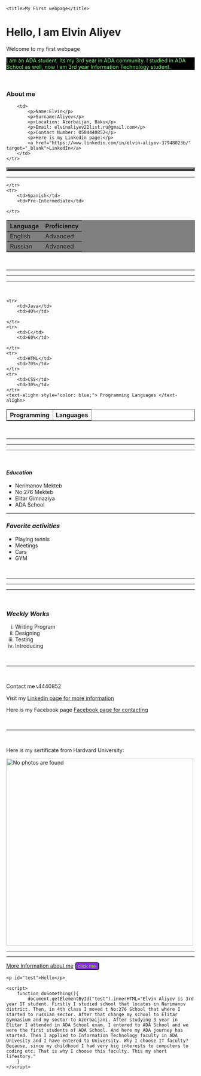 <!DOCTYPE html>

<html lang="en">
<head>
    <meta charset="UTF-8">
    <meta http-equiv="X-UA-Compatible" content="IE=edge">
    <meta name="description" content="My First Webpage">
    <meta name="viewport" content="width=device-width, initial-scale=1.0">
    <link rel="icon" type="image/x-icon" href="./assets/icons/favicon.ico">
    
    <title>My First webpage</title>
</head>
<body>
<h1 bir>Hello, I am Elvin Aliyev</h1>
<p>Welcome to my first webpage</p>
<p style="background-color: black; color: rgb(129, 244, 135);">I am an ADA student. Its my 3rd year in ADA community. I studied in ADA School as well, now I am 3rd year Information Technology student.</p>
 
<br>
 <h3 class="title1">About me</h3>
<table cellspacing="10px" border="5">
    <tr>
        
        <td>
            <p>Name:Elvin</p>
            <p>Surname:Aliyev</p>
            <p>Location: Azerbaijan, Baku</p>
            <p>Email: elvinaliyev22list.ru@gmail.com</p>
            <p>Contact Number: 0504440852</p>
            <p>Here is my Linkedin page:</p>
            <a href="https://www.linkedin.com/in/elvin-aliyev-37948023b/" target="_blank">LinkedIn</a>
        </td>
    </tr>
</table>

<hr>

<table border="1" bgcolor="grey">
    <th>Language</th>
    <th>Proficiency</th>
    <tr> 
        <td>English</td>
        <td>Advanced</td>
    </tr>
    <tr>
        <td>Russian</td>
        <td>Advanced</td>
    
    </tr>
    <tr>
        <td>Spanish</td>
        <td>Pre-Intermediate</td>

    </tr>
</table>

<br>

<hr>
<hr>
<hr> 
<br>


<table border="1">
    <th>Programming</th>
    <th>Languages</th>

    <tr>
        <td>Java</td>
        <td>40%</td>

    </tr>
    <tr>
        <td>C</td>
        <td>60%</td>
    
    </tr>
    <tr>
        <td>HTML</td>
        <td>70%</td>
    </tr>
    <tr>
        <td>CSS</td>
        <td>30%</td>
    </tr>
    <text-alighn style="color: blue;"> Programming Languages </text-alighn>
</table>

<br>
<hr>
<hr>
<hr>
<br>

<h4 style="font-style: oblique;">Education</h4>
<ul type="square">
    <li>Nerimanov Mekteb</li>
    <li>No:276 Mekteb</li>
    <li>Elitar Gimnaziya</li>
    <li>ADA School</li>

</ul>

<hr>


<h3 style="font-style: oblique;">Favorite activities</h3>
<ul type="square">
    <li>Playing tennis</li>
    <li>Meetings </li>
    <li>Cars</li>
    <li>GYM</li>
    
</ul>

<br>
<hr>
<hr>
<hr>
<br>
<h3 style="font-style: oblique;">Weekly Works</h3>
<ol type="i">
    <li>Writing Program</li>
    <li>Designing</li>
    <li>Testing</li>
    <li>Introducing</li>
</ol>
<br>
<hr>
<br>
 <p>Contact me 📞4440852</p>
 <p>Visit my <a href="https://www.linkedin.com/in/elvin-aliyev-37948023b/" target="_blank">Linkedin page for more information</a></p>
 <p>Here is my Facebook page <a href="https://www.facebook.com/profile.php?id=100029663206761" target="_blank">Facebook page for contacting</a> </p>
 <br>
 <hr>
 <br>
 <p>Here is my sertificate from Hardvard University:</p>
 <img src="WhatsApp Image 2023-09-27 at 23.58.42.jpg" width="500" alt="No photos are found">

<hr>
<hr>

 <a href="./public/about.html">More Information about me</a>
 <button onclick="doSomething()" style="background-color: blueviolet; color: chartreuse; border-radius: 5px;">click me</button>
    
    <p id="test">Hello</p>

    <script>
        function doSomething(){
            document.getElementById("test").innerHTML="Elvin Aliyev is 3rd year IT student. Firstly I studied school that locates in Narimanov district. Then, in 4th class I moved t No:276 School that where I started to russian sector. After that change my school to Elitar Gymnasium and my sector to Azerbaijani. After studying 3 year in Elitar I attended in ADA School exam. I entered to ADA School and we were the first students of ADA School. And here my ADA journey has started. Then I applied to Information Technology faculty in ADA Univesity and I have entered to University. Why I choose IT faculty? Because, since my childhood I had very big interests to computers to coding etc. That is why I choose this faculty. This my short lifestory."
        }
    </script>
</body>
</html>

